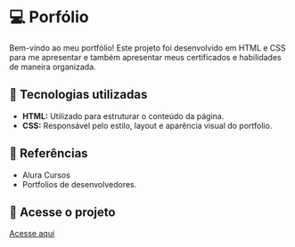 # 💻 Porfólio
Bem-vindo ao meu portfólio! Este projeto foi desenvolvido em HTML e CSS para me apresentar e também apresentar meus certificados e habilidades de maneira organizada.

## 🚀 Tecnologias utilizadas
- **HTML:** Utilizado para estruturar o conteúdo da página.
- **CSS:** Responsável pelo estilo, layout e aparência visual do portfolio.

## 📖 Referências
- Alura Cursos
- Portfolios de desenvolvedores.

## 📂 Acesse o projeto
[Acesse aqui]()
